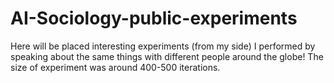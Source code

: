 # AI-Sociology-public-experiments
Here will be placed interesting experiments (from my side) I performed by speaking about the same things with different people around the globe! The size of experiment was around 400-500 iterations.
